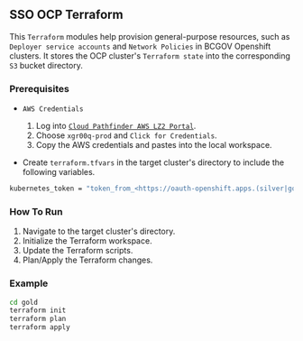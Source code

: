 ## SSO OCP Terraform

This `Terraform` modules help provision general-purpose resources, such as `Deployer service accounts` and `Network Policies` in BCGOV Openshift clusters.
It stores the OCP cluster's `Terraform state` into the corresponding `S3` bucket directory.

### Prerequisites

- `AWS Credentials`

  1. Log into [`Cloud Pathfinder AWS LZ2 Portal`](https://oidc.gov.bc.ca/auth/realms/umafubc9/protocol/saml/clients/amazon-aws).
  1. Choose `xgr00q-prod` and `Click for Credentials`.
  1. Copy the AWS credentials and pastes into the local workspace.

- Create `terraform.tfvars` in the target cluster's directory to include the following variables.

```sh
kubernetes_token = "token_from_<https://oauth-openshift.apps.(silver|gold|golddr).devops.gov.bc.ca/oauth/token/display>"
```

### How To Run

1. Navigate to the target cluster's directory.
1. Initialize the Terraform workspace.
1. Update the Terraform scripts.
1. Plan/Apply the Terraform changes.

### Example

```sh
cd gold
terraform init
terraform plan
terraform apply
```
